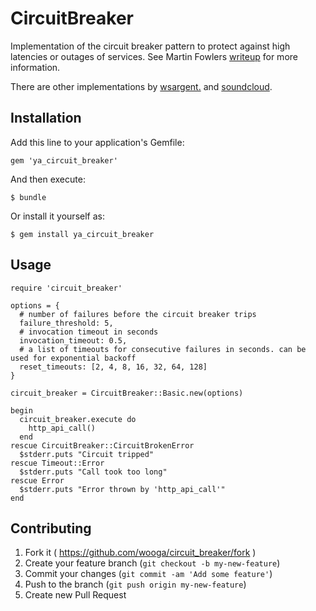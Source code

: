 # CircuitBreaker

Implementation of the circuit breaker pattern to protect against high latencies or outages of services.
See Martin Fowlers [writeup](http://martinfowler.com/bliki/CircuitBreaker.html) for more information.

There are other implementations by [wsargent.](https://github.com/wsargent/circuit_breaker) and [soundcloud](https://github.com/soundcloud/simple_circuit_breaker).


## Installation

Add this line to your application's Gemfile:

    gem 'ya_circuit_breaker'

And then execute:

    $ bundle

Or install it yourself as:

    $ gem install ya_circuit_breaker

## Usage

````
require 'circuit_breaker'

options = {
  # number of failures before the circuit breaker trips
  failure_threshold: 5,
  # invocation timeout in seconds
  invocation_timeout: 0.5,
  # a list of timeouts for consecutive failures in seconds. can be used for exponential backoff
  reset_timeouts: [2, 4, 8, 16, 32, 64, 128]
}

circuit_breaker = CircuitBreaker::Basic.new(options)

begin
  circuit_breaker.execute do
    http_api_call()
  end
rescue CircuitBreaker::CircuitBrokenError
  $stderr.puts "Circuit tripped"
rescue Timeout::Error
  $stderr.puts "Call took too long"
rescue Error
  $stderr.puts "Error thrown by 'http_api_call'"
end
````
## Contributing

1. Fork it ( https://github.com/wooga/circuit_breaker/fork )
2. Create your feature branch (`git checkout -b my-new-feature`)
3. Commit your changes (`git commit -am 'Add some feature'`)
4. Push to the branch (`git push origin my-new-feature`)
5. Create new Pull Request
